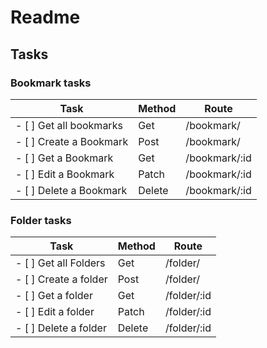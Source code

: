 # Readme

## Tasks

### Bookmark tasks

| Task                    | Method | Route         |
| ----------------------- | ------ | ------------- |
| - [ ] Get all bookmarks | Get    | /bookmark/    |
| - [ ] Create a Bookmark | Post   | /bookmark/    |
| - [ ] Get a Bookmark    | Get    | /bookmark/:id |
| - [ ] Edit a Bookmark   | Patch  | /bookmark/:id |
| - [ ] Delete a Bookmark | Delete | /bookmark/:id |

### Folder tasks

| Task                  | Method | Route       |
| --------------------- | ------ | ----------- |
| - [ ] Get all Folders | Get    | /folder/    |
| - [ ] Create a folder | Post   | /folder/    |
| - [ ] Get a folder    | Get    | /folder/:id |
| - [ ] Edit a folder   | Patch  | /folder/:id |
| - [ ] Delete a folder | Delete | /folder/:id |
